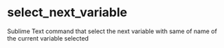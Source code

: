 # select_next_variable
Sublime Text command that select the next variable with same of name of the current variable selected
